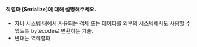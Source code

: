 #### 직렬화 (Serialize)에 대해 설명해주세요.


- 자바 시스템 내에서 사용되는 객체 또는 데이터를 외부의 시스템에서도 사용할 수 있도록 bytecode로 변환하는 기술.
- 반대는 역직렬화

